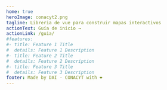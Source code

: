 ```yaml
---
home: true
heroImage: conacyt2.png
tagline: Libreria de vue para construir mapas interactivos
actionText: Guía de inicio →
actionLink: /guia/
#features:
#- title: Feature 1 Title
#  details: Feature 1 Description
#- title: Feature 2 Title
#  details: Feature 2 Description
#- title: Feature 3 Title
#  details: Feature 3 Description
footer: Made by DAI - CONACYT with ❤️
---
```

